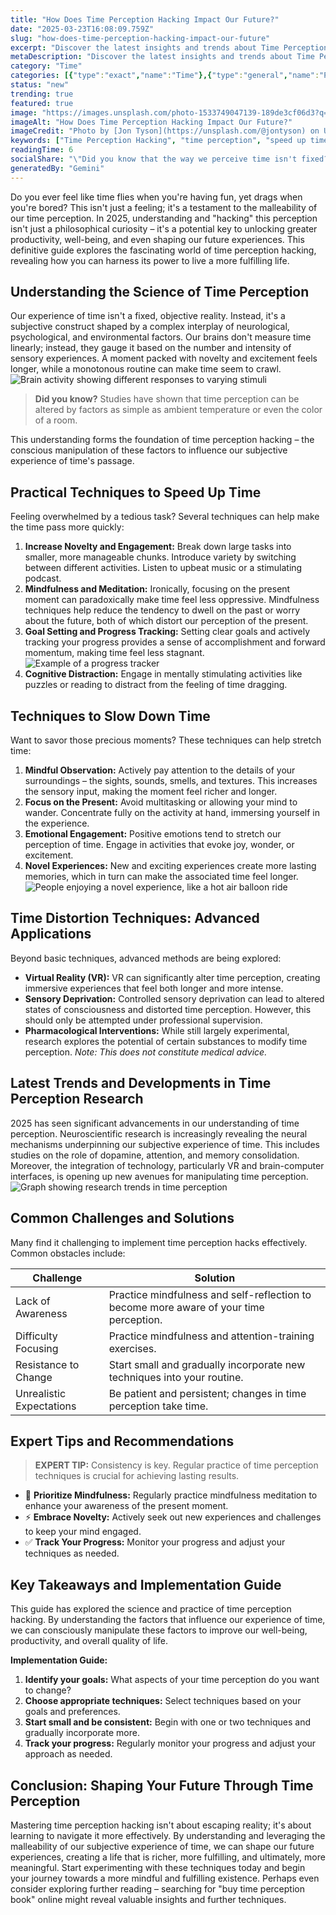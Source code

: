 ```yaml
---
title: "How Does Time Perception Hacking Impact Our Future?"
date: "2025-03-23T16:08:09.759Z"
slug: "how-does-time-perception-hacking-impact-our-future"
excerpt: "Discover the latest insights and trends about Time Perception Hacking. This comprehensive guide covers everything you need to know about Time Perception Hacking in 2025."
metaDescription: "Discover the latest insights and trends about Time Perception Hacking. This comprehensive guide covers everything you need to know about Time Perception Ha..."
category: "Time"
categories: [{"type":"exact","name":"Time"},{"type":"general","name":"Psychology"},{"type":"medium","name":"Cognitive Science"},{"type":"specific","name":"Attention Management"},{"type":"niche","name":"Mindfulness Techniques"}]
status: "new"
trending: true
featured: true
image: "https://images.unsplash.com/photo-1533749047139-189de3cf06d3?q=85&w=1200&fit=max&fm=webp&auto=compress"
imageAlt: "How Does Time Perception Hacking Impact Our Future?"
imageCredit: "Photo by [Jon Tyson](https://unsplash.com/@jontyson) on Unsplash"
keywords: ["Time Perception Hacking", "time perception", "speed up time", "slow down time", "time perception hacks", "improve time perception", "hacking your time perception", "time distortion techniques", "how to perceive time differently", "buy time perception book"]
readingTime: 6
socialShare: "\"Did you know that the way we perceive time isn't fixed? By understanding time perception hacking, we can consciously shape our experiences and create a more fulfilling life.\""
generatedBy: "Gemini"
---
```




Do you ever feel like time flies when you're having fun, yet drags when you're bored?  This isn't just a feeling; it's a testament to the malleability of our time perception.  In 2025, understanding and "hacking" this perception isn't just a philosophical curiosity – it's a potential key to unlocking greater productivity, well-being, and even shaping our future experiences. This definitive guide explores the fascinating world of time perception hacking, revealing how you can harness its power to live a more fulfilling life.

## Understanding the Science of Time Perception

Our experience of time isn't a fixed, objective reality.  Instead, it's a subjective construct shaped by a complex interplay of neurological, psychological, and environmental factors.  Our brains don't measure time linearly; instead, they gauge it based on the number and intensity of sensory experiences.  A moment packed with novelty and excitement feels longer, while a monotonous routine can make time seem to crawl. ![Brain activity showing different responses to varying stimuli](https://images.unsplash.com/photo-1533749047139-189de3cf06d3?q=85&w=1200&fit=max&fm=webp&auto=compress)

> **Did you know?**  Studies have shown that time perception can be altered by factors as simple as ambient temperature or even the color of a room.

This understanding forms the foundation of time perception hacking – the conscious manipulation of these factors to influence our subjective experience of time's passage.

## Practical Techniques to Speed Up Time

Feeling overwhelmed by a tedious task?  Several techniques can help make the time pass more quickly:

1. **Increase Novelty and Engagement:**  Break down large tasks into smaller, more manageable chunks.  Introduce variety by switching between different activities.  Listen to upbeat music or a stimulating podcast.
2. **Mindfulness and Meditation:** Ironically, focusing on the present moment can paradoxically make time feel less oppressive.  Mindfulness techniques help reduce the tendency to dwell on the past or worry about the future, both of which distort our perception of the present.
3. **Goal Setting and Progress Tracking:**  Setting clear goals and actively tracking your progress provides a sense of accomplishment and forward momentum, making time feel less stagnant.  ![Example of a progress tracker](https://images.unsplash.com/photo-1495364141860-b0d03eccd065?q=85&w=1200&fit=max&fm=webp&auto=compress)
4. **Cognitive Distraction:** Engage in mentally stimulating activities like puzzles or reading to distract from the feeling of time dragging.

## Techniques to Slow Down Time

Want to savor those precious moments?  These techniques can help stretch time:

1. **Mindful Observation:**  Actively pay attention to the details of your surroundings – the sights, sounds, smells, and textures.  This increases the sensory input, making the moment feel richer and longer.
2. **Focus on the Present:**  Avoid multitasking or allowing your mind to wander.  Concentrate fully on the activity at hand, immersing yourself in the experience.
3. **Emotional Engagement:**  Positive emotions tend to stretch our perception of time.  Engage in activities that evoke joy, wonder, or excitement.
4. **Novel Experiences:**  New and exciting experiences create more lasting memories, which in turn can make the associated time feel longer. ![People enjoying a novel experience, like a hot air balloon ride](https://images.unsplash.com/photo-1501139083538-0139583c060f?q=85&w=1200&fit=max&fm=webp&auto=compress)

## Time Distortion Techniques: Advanced Applications

Beyond basic techniques, advanced methods are being explored:

* **Virtual Reality (VR):**  VR can significantly alter time perception, creating immersive experiences that feel both longer and more intense.
* **Sensory Deprivation:**  Controlled sensory deprivation can lead to altered states of consciousness and distorted time perception.  However, this should only be attempted under professional supervision.
* **Pharmacological Interventions:**  While still largely experimental, research explores the potential of certain substances to modify time perception. *Note: This does not constitute medical advice.*

## Latest Trends and Developments in Time Perception Research

2025 has seen significant advancements in our understanding of time perception.  Neuroscientific research is increasingly revealing the neural mechanisms underpinning our subjective experience of time.  This includes studies on the role of dopamine, attention, and memory consolidation.  Moreover, the integration of technology, particularly VR and brain-computer interfaces, is opening up new avenues for manipulating time perception. ![Graph showing research trends in time perception](https://images.unsplash.com/photo-1509048191080-d2984bad6ae5?q=85&w=1200&fit=max&fm=webp&auto=compress)

## Common Challenges and Solutions

Many find it challenging to implement time perception hacks effectively.  Common obstacles include:

| Challenge                      | Solution                                                                  |
|---------------------------------|--------------------------------------------------------------------------|
| Lack of Awareness              | Practice mindfulness and self-reflection to become more aware of your time perception. |
| Difficulty Focusing            | Practice mindfulness and attention-training exercises.                         |
| Resistance to Change           | Start small and gradually incorporate new techniques into your routine.     |
| Unrealistic Expectations       | Be patient and persistent; changes in time perception take time.             |

## Expert Tips and Recommendations

> **EXPERT TIP:**  Consistency is key.  Regular practice of time perception techniques is crucial for achieving lasting results.

* 🔑 **Prioritize Mindfulness:** Regularly practice mindfulness meditation to enhance your awareness of the present moment.
* ⚡ **Embrace Novelty:**  Actively seek out new experiences and challenges to keep your mind engaged.
* ✅ **Track Your Progress:**  Monitor your progress and adjust your techniques as needed.

## Key Takeaways and Implementation Guide

This guide has explored the science and practice of time perception hacking.  By understanding the factors that influence our experience of time, we can consciously manipulate these factors to improve our well-being, productivity, and overall quality of life.

**Implementation Guide:**

1. **Identify your goals:** What aspects of your time perception do you want to change?
2. **Choose appropriate techniques:** Select techniques based on your goals and preferences.
3. **Start small and be consistent:**  Begin with one or two techniques and gradually incorporate more.
4. **Track your progress:**  Regularly monitor your progress and adjust your approach as needed.

## Conclusion: Shaping Your Future Through Time Perception

Mastering time perception hacking isn't about escaping reality; it's about learning to navigate it more effectively. By understanding and leveraging the malleability of our subjective experience of time, we can shape our future experiences, creating a life that is richer, more fulfilling, and ultimately, more meaningful.  Start experimenting with these techniques today and begin your journey towards a more mindful and fulfilling existence.  Perhaps even consider exploring further reading – searching for "buy time perception book" online might reveal valuable insights and further techniques.

